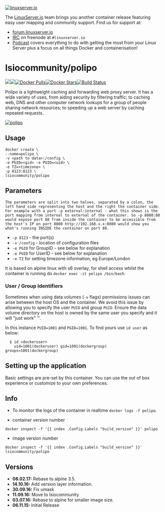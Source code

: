 [linuxserverurl]: https://linuxserver.io
[forumurl]: https://forum.linuxserver.io
[ircurl]: https://www.linuxserver.io/irc/
[podcasturl]: https://www.linuxserver.io/podcast/
[appurl]: https://github.com/jech/polipo
[hub]: https://hub.docker.com/r/lsiocommunity/polipo/

[![linuxserver.io](https://raw.githubusercontent.com/linuxserver/docker-templates/master/linuxserver.io/img/linuxserver_medium.png)][linuxserverurl]

The [LinuxServer.io][linuxserverurl] team brings you another container release featuring easy user mapping and community support. Find us for support at:
* [forum.linuxserver.io][forumurl]
* [IRC][ircurl] on freenode at `#linuxserver.io`
* [Podcast][podcasturl] covers everything to do with getting the most from your Linux Server plus a focus on all things Docker and containerisation!

# lsiocommunity/polipo
[![](https://images.microbadger.com/badges/version/lsiocommunity/polipo.svg)](https://microbadger.com/images/lsiocommunity/polipo "Get your own version badge on microbadger.com")[![](https://images.microbadger.com/badges/image/lsiocommunity/polipo.svg)](http://microbadger.com/images/lsiocommunity/polipo "Get your own image badge on microbadger.com")[![Docker Pulls](https://img.shields.io/docker/pulls/lsiocommunity/polipo.svg)][hub][![Docker Stars](https://img.shields.io/docker/stars/lsiocommunity/polipo.svg)][hub][![Build Status](http://jenkins.linuxserver.io:8080/buildStatus/icon?job=Dockers/Community/lsiocommunity-polipo)](http://jenkins.linuxserver.io:8080/job/Dockers/job/Community/job/lsiocommunity-polipo/)

Polipo is a lightweight caching and forwarding web proxy server. It has a wide variety of uses, from aiding security by filtering traffic; to caching web, DNS and other computer network lookups for a group of people sharing network resources; to speeding up a web server by caching repeated requests.

[![polipo](http://www.leostickers.com/prod_imgs//Prod_2403.png)][appurl]

## Usage

```
docker create \
--name=polipo \
-v <path to data>:/config \
-e PGID=<gid> -e PUID=<uid> \
-e TZ=<timezone> \
-p 8123:8123 \
lsiocommunity/polipo
```

## Parameters

`The parameters are split into two halves, separated by a colon, the left hand side representing the host and the right the container side. 
For example with a port -p external:internal - what this shows is the port mapping from internal to external of the container.
So -p 8080:80 would expose port 80 from inside the container to be accessible from the host's IP on port 8080
http://192.168.x.x:8080 would show you what's running INSIDE the container on port 80.`


* `-p 8123` - the port(s)
* `-v /config` - location of configuration files
* `-e PGID` for GroupID - see below for explanation
* `-e PUID` for UserID - see below for explanation
* `-e TZ` for setting timezone information, eg Europe/London

It is based on alpine linux with s6 overlay, for shell access whilst the container is running do `docker exec -it polipo /bin/bash`.

### User / Group Identifiers

Sometimes when using data volumes (`-v` flags) permissions issues can arise between the host OS and the container. We avoid this issue by allowing you to specify the user `PUID` and group `PGID`. Ensure the data volume directory on the host is owned by the same user you specify and it will "just work" ™.

In this instance `PUID=1001` and `PGID=1001`. To find yours use `id user` as below:

```
  $ id <dockeruser>
    uid=1001(dockeruser) gid=1001(dockergroup) groups=1001(dockergroup)
```

## Setting up the application 

Basic settings are pre-set by this container.  You can use the out of box experience or customize to your own preferences.


## Info

* To monitor the logs of the container in realtime `docker logs -f polipo`.

* container version number 

`docker inspect -f '{{ index .Config.Labels "build_version" }}' polipo`

* image version number

`docker inspect -f '{{ index .Config.Labels "build_version" }}' lsiocommunity/polipo`

## Versions

+ **08.02.17:** Rebase to alpine 3.5.
+ **14.10.16:** Add version layer information.
+ **30.09.16:** Fix umask
+ **11.09.16:** Move to lsiocommunity
+ **03.07.16:** Rebase to alpine for smaller image size.
+ **06.11.15:** Initial Release

